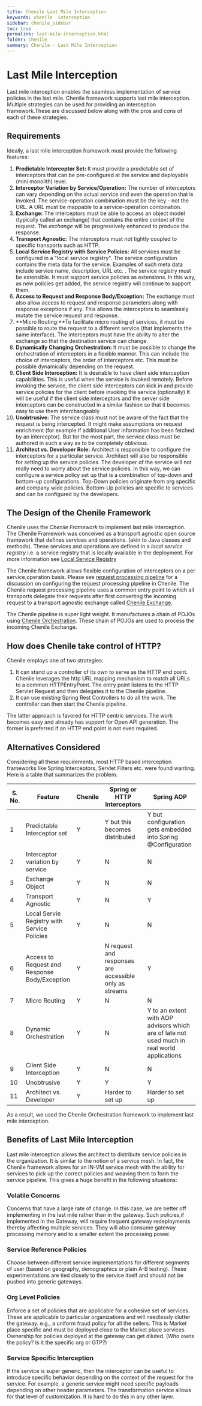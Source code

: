```yaml
---
title: Chenile Last Mile Interception
keywords: chenile  interception
sidebar: chenile_sidebar
toc: true
permalink: last-mile-interception.html
folder: chenile
summary: Chenile - Last Mile Interception
---
```


# Last Mile Interception
Last mile interception enables the seamless implementation of service policies in the last mile. Chenile framework supports last mile interception. Multiple strategies can be used for providing an interception framework.These are discussed below along with the pros and cons of each of these strategies. 

## Requirements
Ideally, a last mile interception framework must provide the following features:
1. **Predictable Interceptor Set:** It must provide a predictable set of interceptors that can be pre-configured at the service and deployable (mini monolith) level. 
2. **Interceptor Variation by Service/Operation:** The number of interceptors can vary depending on the actual service and even the operation that is invoked. The service-operation combination must be the key - not the URL. A URL must be mappable to a service-operation combination. 
3. **Exchange:** The interceptors must be able to access an object model (typically called an exchange) that contains the entire context of the request.  The _exchange_ will be progressively enhanced to produce the response. 
4. **Transport Agnostic:** The interceptors must not tightly coupled to specific transports such as HTTP.
5. **Local Service Registry with Service Policies:** All services must be configured in a "local service registry". The service configuration contains the meta data for the service. Examples of such meta data include service name, description, URL etc. . The service registry must be extensible. It must support service policies as extensions. In this way, as new policies get added, the service registry will continue to support them. 
6. **Access to Request and Response Body/Exception:** The exchange must also allow access to request and response parameters along with response exceptions if any. This allows the interceptors to seamlessly mutate the service request and response.
7. **Micro Routing:**To facilitate micro routing of services, it must be possible to route the request to a different service (that implements the same interface). The interceptors must have the ability to alter the exchange so that the destination service can change.
8. **Dynamically Changing Orchestration:** It must be possible to change the orchestration of interceptors in a flexible manner. This can include the choice of interceptors, the order of interceptors etc. This must be possible dynamically depending on the request.
9. **Client Side Interception:** It is desirable to have client side interception capabilities. This is useful when the service is invoked remotely. Before invoking the service, the client side interceptors can kick in and provide service policies for the client before invoking the service (optionally) It will be useful if the client side interceptors and the server side interceptors can be constructed in a similar fashion so that it becomes easy to use them interchangeably
10. **Unobtrusive:** The service class must not be aware of the fact that the request is being intercepted. It might make assumptions on request enrichment (for example if additional User information has been fetched by an interceptor). But for the most part, the service class must be authored in such a way as to be completely oblivious. 
11. **Architect vs. Developer Role:** Architect is responsible to configure the interceptors for a particular service. Architect will also be responsible for setting up the service policies. The developer of the service will not really need to worry about the service policies. In this way, we can configure a service policy set up that is a combination of top-down and bottom-up configurations. Top-Down policies originate from org specific and company wide policies. Bottom-Up policies are specific to services and can be configured by the developers.  

## The Design of the Chenile Framework
Chenile uses the _Chenile Framework_ to implement last mile interception. The Chenile Framework was conceived as a transport agnostic open source framework that defines services and operations. (akin to Java classes and methods). These services and operations are defined in a _local service registry_ i.e. a service registry that is locally available in the deployment. For more information see [Local Service Registry](local-service-registry)

The Chenile framework allows flexible configuration of interceptors on a per service,operation basis. Please see [request processing pipeline](request-processing) for a discussion on configuring the request processing pipeline in Chenile. The Chenile request processing pipeline uses a common entry point to which all transports delegate their requests after first converting the incoming request to a transport agnostic exchange called [Chenile Exchange](exchange). 

The Chenile pipeline is super light weight. It manufactures a chain of POJOs using [Chenile Orchestration](orch). These chain of POJOs are used to process the incoming Chenile Exchange. 

## How does Chenile take control of HTTP?
Chenile employs one of two strategies:
1. It can stand up a controller of its own to serve as the HTTP end point. Chenile leverages the http URL mapping mechanism to match all URLs to a common HTTPEntryPoint. The entry point listens to the HTTP Servlet Request and then delegates it to the Chenile pipeline.
2. It can use existing Spring Rest Controllers to do all the work. The controller can then start the Chenile pipeline.

The latter approach is favored for HTTP centric services. The work becomes easy and already has support for Open API generation. The former is preferred if an HTTP end point is not even required. 
## Alternatives Considered
Considering all these requirements, most HTTP based interception frameworks like Spring Interceptors, Servlet Filters etc. were found wanting. Here is a table that summarizes the problem.

| S. No. | Feature  | Chenile | Spring or HTTP Interceptors | Spring AOP |
|--------|--------|----------|-----------------------------|------------|
| 1|Predictable Interceptor set | Y |Y but this becomes distributed |Y but configuration gets embedded into Spring @Configuration|
| 2|Interceptor variation by service|Y|N|N|
| 3|Exchange Object|Y|N|N|
| 4|Transport Agnostic|Y|N|Y|
| 5|Local Servie Registry with Service Policies|Y|N|N|
| 6|Access to Request and Response Body/Exception|Y|N request and responses are accessible only as streams|Y|
| 7|Micro Routing|Y|N|N|
| 8|Dynamic Orchestration|Y|N|Y to an extent with AOP advisors which are of late not used much in real world applications|
| 9|Client Side Interception|Y|N|N|
|10|Unobtrusive|Y|Y|Y|
|11|Architect vs. Developer|Y|Harder to set up|Harder to set up|


As a result, we used the Chenile Orchestration framework to implement last mile interception. 

<a name='last_mile'/>

## Benefits of Last Mile Interception
Last mile interception allows the architect to distribute service policies in the organization. It is similar to the notion of a service mesh. In fact, the Chenile framework allows for an IN-VM service mesh with the ability for services to pick up the correct policies and weaving them to form the service pipeline. This gives a huge benefit in the following situations:

### Volatile Concerns
Concerns that have a large rate of change. In this case, we are better off implementing in the last mile rather than in the gateway. Such policies,if implemented in the Gateway, will require frequent gateway redeployments thereby affecting multiple services. They will also consume gateway processing memory and to a smaller extent the processing power. 

### Service Reference Policies
Choose between different service implementations for different segments of user (based on geography, demographics or plain A-B testing). These experimentations are tied closely to the service itself and should not be pushed into generic gateways.

### Org Level Policies
Enforce a set of policies that are applicable for a cohesive set of services. These are applicable to particular organizations and will needlessly clutter the gateway. e.g., a uniform fraud policy for all the sellers. This is Market place specific and must be deployed close to the Market place services. Ownership for policies deployed at the gateway can get diluted. (Who owns the policy? Is it the specific org or GTP?)

### Service Specific Interception
If the service is super generic, then the interceptor can be useful to introduce specific behavior depending on the context of the request for the service. For example, a generic service might need specific payloads depending on other header parameters. The transformation service allows for that level of customization. It is hard to do this in any other layer. 



